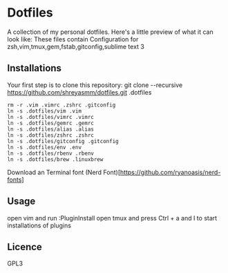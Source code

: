# Dotfiles
A collection of my personal dotfiles. Here's a little preview of what it can look like:
These files contain Configuration for
zsh,vim,tmux,gem,fstab,gitconfig,sublime text 3



## Installations
Your first step is to clone this repository:
    git clone --recursive https://github.com/shreyasmm/dotfiles.git .dotfiles

````
rm -r .vim .vimrc .zshrc .gitconfig
ln -s .dotfiles/vim .vim
ln -s .dotfiles/vimrc .vimrc
ln -s .dotfiles/gemrc .gemrc
ln -s .dotfiles/alias .alias
ln -s .dotfiles/zshrc .zshrc
ln -s .dotfiles/gitconfig .gitconfig
ln -s .dotfiles/env .env
ln -s .dotfiles/rbenv .rbenv
ln -s .dotfiles/brew .linuxbrew 
````
Download an Terminal font (Nerd Font)[https://github.com/ryanoasis/nerd-fonts] 

## Usage
open vim and run :PluginInstall
open tmux and press Ctrl + a and I to start installations of plugins

## Licence
GPL3
